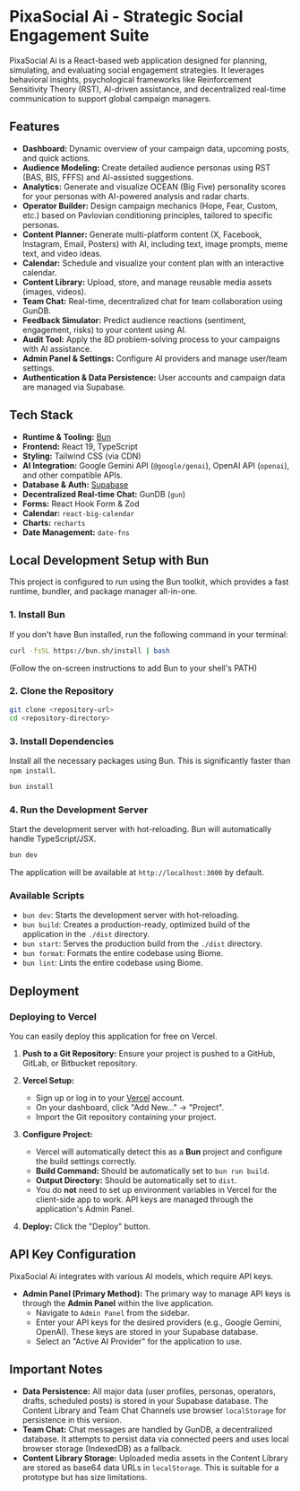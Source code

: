# PixaSocial Ai - Strategic Social Engagement Suite

PixaSocial Ai is a React-based web application designed for planning, simulating, and evaluating social engagement strategies. It leverages behavioral insights, psychological frameworks like Reinforcement Sensitivity Theory (RST), AI-driven assistance, and decentralized real-time communication to support global campaign managers.

## Features

*   **Dashboard:** Dynamic overview of your campaign data, upcoming posts, and quick actions.
*   **Audience Modeling:** Create detailed audience personas using RST (BAS, BIS, FFFS) and AI-assisted suggestions.
*   **Analytics:** Generate and visualize OCEAN (Big Five) personality scores for your personas with AI-powered analysis and radar charts.
*   **Operator Builder:** Design campaign mechanics (Hope, Fear, Custom, etc.) based on Pavlovian conditioning principles, tailored to specific personas.
*   **Content Planner:** Generate multi-platform content (X, Facebook, Instagram, Email, Posters) with AI, including text, image prompts, meme text, and video ideas.
*   **Calendar:** Schedule and visualize your content plan with an interactive calendar.
*   **Content Library:** Upload, store, and manage reusable media assets (images, videos).
*   **Team Chat:** Real-time, decentralized chat for team collaboration using GunDB.
*   **Feedback Simulator:** Predict audience reactions (sentiment, engagement, risks) to your content using AI.
*   **Audit Tool:** Apply the 8D problem-solving process to your campaigns with AI assistance.
*   **Admin Panel & Settings:** Configure AI providers and manage user/team settings.
*   **Authentication & Data Persistence:** User accounts and campaign data are managed via Supabase.

## Tech Stack

*   **Runtime & Tooling:** [Bun](https://bun.sh/)
*   **Frontend:** React 19, TypeScript
*   **Styling:** Tailwind CSS (via CDN)
*   **AI Integration:** Google Gemini API (`@google/genai`), OpenAI API (`openai`), and other compatible APIs.
*   **Database & Auth:** [Supabase](https://supabase.com/)
*   **Decentralized Real-time Chat:** GunDB (`gun`)
*   **Forms:** React Hook Form & Zod
*   **Calendar:** `react-big-calendar`
*   **Charts:** `recharts`
*   **Date Management:** `date-fns`

## Local Development Setup with Bun

This project is configured to run using the Bun toolkit, which provides a fast runtime, bundler, and package manager all-in-one.

### 1. Install Bun

If you don't have Bun installed, run the following command in your terminal:

```bash
curl -fsSL https://bun.sh/install | bash
```
(Follow the on-screen instructions to add Bun to your shell's PATH)

### 2. Clone the Repository

```bash
git clone <repository-url>
cd <repository-directory>
```

### 3. Install Dependencies

Install all the necessary packages using Bun. This is significantly faster than `npm install`.

```bash
bun install
```

### 4. Run the Development Server

Start the development server with hot-reloading. Bun will automatically handle TypeScript/JSX.

```bash
bun dev
```
The application will be available at `http://localhost:3000` by default.

### Available Scripts

*   `bun dev`: Starts the development server with hot-reloading.
*   `bun build`: Creates a production-ready, optimized build of the application in the `./dist` directory.
*   `bun start`: Serves the production build from the `./dist` directory.
*   `bun format`: Formats the entire codebase using Biome.
*   `bun lint`: Lints the entire codebase using Biome.

## Deployment

### Deploying to Vercel

You can easily deploy this application for free on Vercel.

1.  **Push to a Git Repository:** Ensure your project is pushed to a GitHub, GitLab, or Bitbucket repository.

2.  **Vercel Setup:**
    *   Sign up or log in to your [Vercel](https://vercel.com/) account.
    *   On your dashboard, click "Add New..." -> "Project".
    *   Import the Git repository containing your project.

3.  **Configure Project:**
    *   Vercel will automatically detect this as a **Bun** project and configure the build settings correctly.
    *   **Build Command:** Should be automatically set to `bun run build`.
    *   **Output Directory:** Should be automatically set to `dist`.
    *   You do **not** need to set up environment variables in Vercel for the client-side app to work. API keys are managed through the application's Admin Panel.

4.  **Deploy:** Click the "Deploy" button.

## API Key Configuration

PixaSocial Ai integrates with various AI models, which require API keys.

*   **Admin Panel (Primary Method):** The primary way to manage API keys is through the **Admin Panel** within the live application.
    *   Navigate to `Admin Panel` from the sidebar.
    *   Enter your API keys for the desired providers (e.g., Google Gemini, OpenAI). These keys are stored in your Supabase database.
    *   Select an "Active AI Provider" for the application to use.

## Important Notes

*   **Data Persistence:** All major data (user profiles, personas, operators, drafts, scheduled posts) is stored in your Supabase database. The Content Library and Team Chat Channels use browser `localStorage` for persistence in this version.
*   **Team Chat:** Chat messages are handled by GunDB, a decentralized database. It attempts to persist data via connected peers and uses local browser storage (IndexedDB) as a fallback.
*   **Content Library Storage:** Uploaded media assets in the Content Library are stored as base64 data URLs in `localStorage`. This is suitable for a prototype but has size limitations.